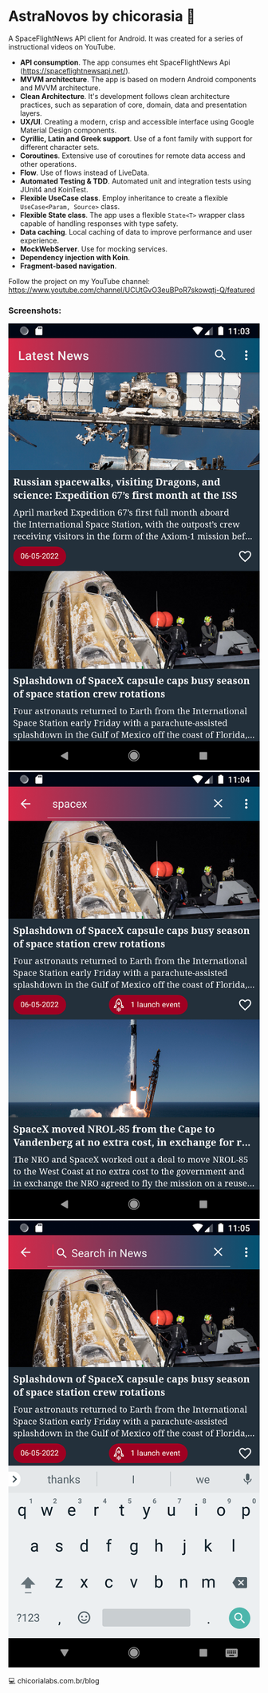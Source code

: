 # AstraNovos by chicorasia :rocket:

A SpaceFlightNews API client for Android. It was created for a series of instructional videos on YouTube. 

- **API consumption**. The app consumes eht SpaceFlightNews Api (https://spaceflightnewsapi.net/).
- **MVVM architecture**. The app is based on modern Android components and MVVM architecture.
- **Clean Architecture**. It's development follows clean architecture practices, such as separation of core, domain, data and presentation layers.
- **UX/UI**. Creating a modern, crisp and accessible interface using Google Material Design components.
- **Cyrillic, Latin and Greek support**. Use of a font family with support for different character sets.
- **Coroutines**. Extensive use of coroutines for remote data access and other operations.
- **Flow**. Use of flows instead of LiveData.
- **Automated Testing & TDD**. Automated unit and integration tests using JUnit4 and KoinTest.
- **Flexible UseCase class**. Employ inheritance to create a flexible `UseCase<Param, Source>` class.
- **Flexible State class**. The app uses a flexible `State<T>` wrapper class capable of handling responses with type safety.
- **Data caching**. Local caching of data to improve performance and user experience.
- **MockWebServer**. Use for mocking services.
- **Dependency injection with Koin**. 
- **Fragment-based navigation**.

Follow the project on my YouTube channel: https://www.youtube.com/channel/UCUtGvO3euBPoR7skowqtj-Q/featured

### Screenshots:

![Screnshot_1](Screenshot_1.png)
![Screnshot_2](Screenshot_2.png)
![Screnshot_3](Screenshot_3.png)



:computer: chicorialabs.com.br/blog
